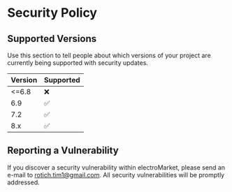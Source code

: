 # Security Policy

## Supported Versions

Use this section to tell people about which versions of your project are
currently being supported with security updates.

| Version | Supported          |
| ------- | ------------------ |
| <=6.8   | :x:                |
| 6.9     | :white_check_mark: |
| 7.2     | :white_check_mark: |
| 8.x     | :white_check_mark: |

## Reporting a Vulnerability

If you discover a security vulnerability within electroMarket, please send an e-mail to rotich.tim1@gmail.com. All security vulnerabilities will be promptly addressed.
